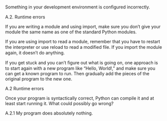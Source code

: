 Something in your development environment is conﬁgured incorrectly.

A.2. Runtime errors

If you are writing a module and using import, make sure you don’t give your module the same name as one of the standard Python modules.

If you are using import to read a module, remember that you have to restart the interpreter or use reload to read a modiﬁed ﬁle. If you import the module again, it doesn’t do anything.

If you get stuck and you can’t ﬁgure out what is going on, one approach is to start again with a new program like “Hello, World!,” and make sure you can get a known program to run. Then gradually add the pieces of the original program to the new one.

A.2 Runtime errors

Once your program is syntactically correct, Python can compile it and at least start running it. What could possibly go wrong?

A.2.1 My program does absolutely nothing.
